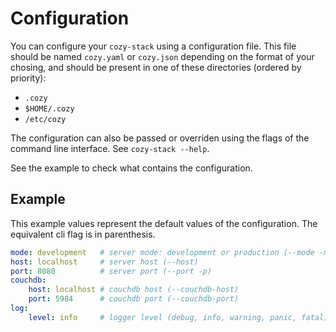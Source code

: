 Configuration
=============

You can configure your `cozy-stack` using a configuration file. This file should be named `cozy.yaml` or `cozy.json` depending on the format of your chosing, and should be present in one of these directories (ordered by priority):

-  `.cozy`
-  `$HOME/.cozy`
-  `/etc/cozy`

The configuration can also be passed or overriden using the flags of the command line interface. See `cozy-stack --help`.

See the example to check what contains the configuration.

Example
-------

This example values represent the default values of the configuration. The equivalent cli flag is in parenthesis.

```yaml
mode: development   # server mode: development or production (--mode -m)
host: localhost     # server host (--host)
port: 8080          # server port (--port -p)
couchdb:
    host: localhost # couchdb host (--couchdb-host)
    port: 5984      # couchdb port (--couchdb-port)
log:
    level: info     # logger level (debug, info, warning, panic, fatal) (--log-level)
```
